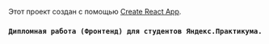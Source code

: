 Этот проект создан с помощью [Create React App](https://github.com/facebook/create-react-app).

### `Дипломная работа (Фронтенд) для студентов Яндекс.Практикума.` <br />